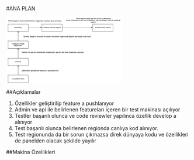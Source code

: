 #ANA PLAN

<img src="images/ana_plan.png" alt="alt text" width="320" height="180">

##Açıklamalar
1. Özellikler geliştirilip feature a pushlanıyor
2. Admin ve api ile belirlenen featureları içeren bir test makinası açılıyor
3. Testler başarılı olunca ve code reviewler yapılınca özellik develop a alınıyor
4. Test başarılı olunca belirlenen regionda canlıya kod alınıyor.
5. Test regionunda da bir sorun çıkmazsa direk dünyaya kodu ve özellikleri de panelden olacak şekilde yayılır


##Makina Özellikleri


